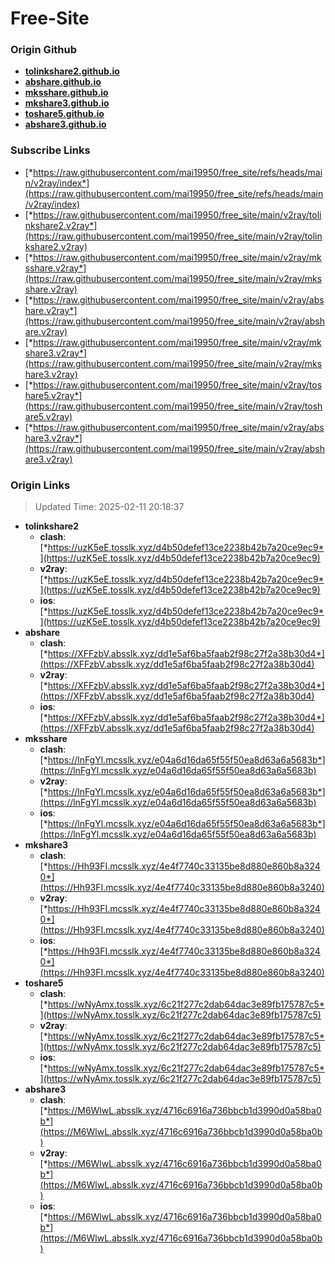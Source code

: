 # Free-Site

### Origin Github

- [**tolinkshare2.github.io**](https://github.com/tolinkshare2/tolinkshare2.github.io)
- [**abshare.github.io**](https://github.com/abshare/abshare.github.io)
- [**mksshare.github.io**](https://github.com/mksshare/mksshare.github.io)
- [**mkshare3.github.io**](https://github.com/mkshare3/mkshare3.github.io)
- [**toshare5.github.io**](https://github.com/toshare5/toshare5.github.io)
- [**abshare3.github.io**](https://github.com/abshare3/abshare3.github.io)

### Subscribe Links

- [*https://raw.githubusercontent.com/mai19950/free_site/refs/heads/main/v2ray/index*](https://raw.githubusercontent.com/mai19950/free_site/refs/heads/main/v2ray/index)
- [*https://raw.githubusercontent.com/mai19950/free_site/main/v2ray/tolinkshare2.v2ray*](https://raw.githubusercontent.com/mai19950/free_site/main/v2ray/tolinkshare2.v2ray)
- [*https://raw.githubusercontent.com/mai19950/free_site/main/v2ray/mksshare.v2ray*](https://raw.githubusercontent.com/mai19950/free_site/main/v2ray/mksshare.v2ray)
- [*https://raw.githubusercontent.com/mai19950/free_site/main/v2ray/abshare.v2ray*](https://raw.githubusercontent.com/mai19950/free_site/main/v2ray/abshare.v2ray)
- [*https://raw.githubusercontent.com/mai19950/free_site/main/v2ray/mkshare3.v2ray*](https://raw.githubusercontent.com/mai19950/free_site/main/v2ray/mkshare3.v2ray)
- [*https://raw.githubusercontent.com/mai19950/free_site/main/v2ray/toshare5.v2ray*](https://raw.githubusercontent.com/mai19950/free_site/main/v2ray/toshare5.v2ray)
- [*https://raw.githubusercontent.com/mai19950/free_site/main/v2ray/abshare3.v2ray*](https://raw.githubusercontent.com/mai19950/free_site/main/v2ray/abshare3.v2ray)

### Origin Links

> Updated Time: 2025-02-11 20:18:37

- **tolinkshare2**
  - **clash**: [*https://uzK5eE.tosslk.xyz/d4b50defef13ce2238b42b7a20ce9ec9*](https://uzK5eE.tosslk.xyz/d4b50defef13ce2238b42b7a20ce9ec9)
  - **v2ray**: [*https://uzK5eE.tosslk.xyz/d4b50defef13ce2238b42b7a20ce9ec9*](https://uzK5eE.tosslk.xyz/d4b50defef13ce2238b42b7a20ce9ec9)
  - **ios**: [*https://uzK5eE.tosslk.xyz/d4b50defef13ce2238b42b7a20ce9ec9*](https://uzK5eE.tosslk.xyz/d4b50defef13ce2238b42b7a20ce9ec9)
- **abshare**
  - **clash**: [*https://XFFzbV.absslk.xyz/dd1e5af6ba5faab2f98c27f2a38b30d4*](https://XFFzbV.absslk.xyz/dd1e5af6ba5faab2f98c27f2a38b30d4)
  - **v2ray**: [*https://XFFzbV.absslk.xyz/dd1e5af6ba5faab2f98c27f2a38b30d4*](https://XFFzbV.absslk.xyz/dd1e5af6ba5faab2f98c27f2a38b30d4)
  - **ios**: [*https://XFFzbV.absslk.xyz/dd1e5af6ba5faab2f98c27f2a38b30d4*](https://XFFzbV.absslk.xyz/dd1e5af6ba5faab2f98c27f2a38b30d4)
- **mksshare**
  - **clash**: [*https://lnFgYl.mcsslk.xyz/e04a6d16da65f55f50ea8d63a6a5683b*](https://lnFgYl.mcsslk.xyz/e04a6d16da65f55f50ea8d63a6a5683b)
  - **v2ray**: [*https://lnFgYl.mcsslk.xyz/e04a6d16da65f55f50ea8d63a6a5683b*](https://lnFgYl.mcsslk.xyz/e04a6d16da65f55f50ea8d63a6a5683b)
  - **ios**: [*https://lnFgYl.mcsslk.xyz/e04a6d16da65f55f50ea8d63a6a5683b*](https://lnFgYl.mcsslk.xyz/e04a6d16da65f55f50ea8d63a6a5683b)
- **mkshare3**
  - **clash**: [*https://Hh93FI.mcsslk.xyz/4e4f7740c33135be8d880e860b8a3240*](https://Hh93FI.mcsslk.xyz/4e4f7740c33135be8d880e860b8a3240)
  - **v2ray**: [*https://Hh93FI.mcsslk.xyz/4e4f7740c33135be8d880e860b8a3240*](https://Hh93FI.mcsslk.xyz/4e4f7740c33135be8d880e860b8a3240)
  - **ios**: [*https://Hh93FI.mcsslk.xyz/4e4f7740c33135be8d880e860b8a3240*](https://Hh93FI.mcsslk.xyz/4e4f7740c33135be8d880e860b8a3240)
- **toshare5**
  - **clash**: [*https://wNyAmx.tosslk.xyz/6c21f277c2dab64dac3e89fb175787c5*](https://wNyAmx.tosslk.xyz/6c21f277c2dab64dac3e89fb175787c5)
  - **v2ray**: [*https://wNyAmx.tosslk.xyz/6c21f277c2dab64dac3e89fb175787c5*](https://wNyAmx.tosslk.xyz/6c21f277c2dab64dac3e89fb175787c5)
  - **ios**: [*https://wNyAmx.tosslk.xyz/6c21f277c2dab64dac3e89fb175787c5*](https://wNyAmx.tosslk.xyz/6c21f277c2dab64dac3e89fb175787c5)
- **abshare3**
  - **clash**: [*https://M6WlwL.absslk.xyz/4716c6916a736bbcb1d3990d0a58ba0b*](https://M6WlwL.absslk.xyz/4716c6916a736bbcb1d3990d0a58ba0b)
  - **v2ray**: [*https://M6WlwL.absslk.xyz/4716c6916a736bbcb1d3990d0a58ba0b*](https://M6WlwL.absslk.xyz/4716c6916a736bbcb1d3990d0a58ba0b)
  - **ios**: [*https://M6WlwL.absslk.xyz/4716c6916a736bbcb1d3990d0a58ba0b*](https://M6WlwL.absslk.xyz/4716c6916a736bbcb1d3990d0a58ba0b)
